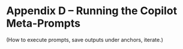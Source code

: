 # Appendix D – Running the Copilot Meta-Prompts

(How to execute prompts, save outputs under anchors, iterate.)
